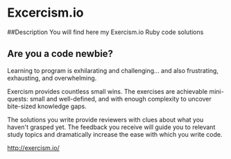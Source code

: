 # Excercism.io

##Description
You will find here my Exercism.io Ruby code solutions

## Are you a code newbie?

Learning to program is exhilarating and challenging... and also frustrating, exhausting, and overwhelming.

Exercism provides countless small wins. The exercises are achievable mini-quests: small and well-defined, and with enough complexity to uncover bite-sized knowledge gaps.

The solutions you write provide reviewers with clues about what you haven't grasped yet. The feedback you receive will guide you to relevant study topics and dramatically increase the ease with which you write code.

http://exercism.io/
